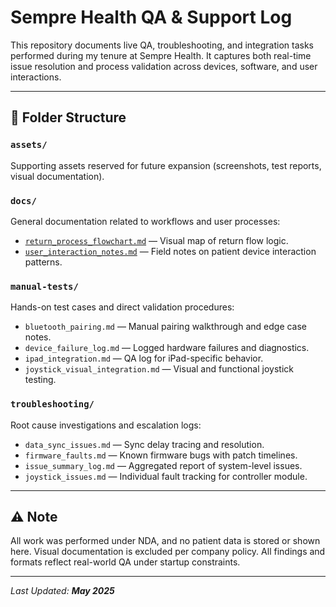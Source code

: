 # Sempre Health QA & Support Log

This repository documents live QA, troubleshooting, and integration tasks performed during my tenure at Sempre Health. It captures both real-time issue resolution and process validation across devices, software, and user interactions.

---

## 📁 Folder Structure

### `assets/`
Supporting assets reserved for future expansion (screenshots, test reports, visual documentation).

### `docs/`
General documentation related to workflows and user processes:
- [`return_process_flowchart.md`](https://github.com/tnauckunas/sempre-health-qa-support-log/blob/d3957f826b5ad5886178ec607f6f19cef9737b5c/docs/return_process_flowchart.md) — Visual map of return flow logic.
- [`user_interaction_notes.md`](https://github.com/tnauckunas/sempre-health-qa-support-log/blob/97fd6ed3dfbb16bfbfc7298a9fde0104372b9a2c/docs/user_interaction_notes.md) — Field notes on patient device interaction patterns.

### `manual-tests/`
Hands-on test cases and direct validation procedures:
- `bluetooth_pairing.md` — Manual pairing walkthrough and edge case notes.
- `device_failure_log.md` — Logged hardware failures and diagnostics.
- `ipad_integration.md` — QA log for iPad-specific behavior.
- `joystick_visual_integration.md` — Visual and functional joystick testing.

### `troubleshooting/`
Root cause investigations and escalation logs:
- `data_sync_issues.md` — Sync delay tracing and resolution.
- `firmware_faults.md` — Known firmware bugs with patch timelines.
- `issue_summary_log.md` — Aggregated report of system-level issues.
- `joystick_issues.md` — Individual fault tracking for controller module.

---

## ⚠️ Note

All work was performed under NDA, and no patient data is stored or shown here. Visual documentation is excluded per company policy. All findings and formats reflect real-world QA under startup constraints.

---

_Last Updated: **May 2025**_
